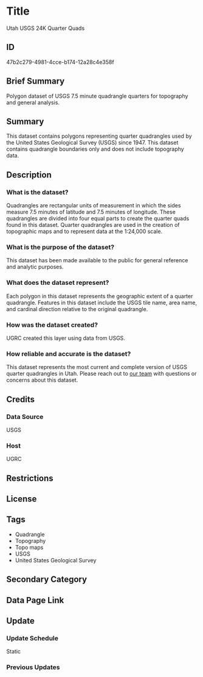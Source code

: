 # Title

Utah USGS 24K Quarter Quads

## ID

47b2c279-4981-4cce-b174-12a28c4e358f

## Brief Summary

Polygon dataset of USGS 7.5 minute quadrangle quarters for topography and general analysis.

## Summary

This dataset contains polygons representing quarter quadrangles used by the United States Geological Survey (USGS) since 1947. This dataset contains quadrangle boundaries only and does not include topography data.

## Description

### What is the dataset?

Quadrangles are rectangular units of measurement in which the sides measure 7.5 minutes of latitude and 7.5 minutes of longitude. These quadrangles are divided into four equal parts to create the quarter quads found in this dataset. Quarter quadrangles are used in the creation of topographic maps and to represent data at the 1:24,000 scale.

### What is the purpose of the dataset?

This dataset has been made available to the public for general reference and analytic purposes.

### What does the dataset represent?

Each polygon in this dataset represents the geographic extent of a quarter quadrangle. Features in this dataset include the USGS tile name, area name, and cardinal direction relative to the original quadrangle.

### How was the dataset created?

UGRC created this layer using data from USGS.

### How reliable and accurate is the dataset?

This dataset represents the most current and complete version of USGS quarter quadrangles in Utah. Please reach out to [our team](https://gis.utah.gov/contact/) with questions or concerns about this dataset.

## Credits

### Data Source

USGS

### Host

UGRC

## Restrictions

## License

## Tags

- Quadrangle
- Topography
- Topo maps
- USGS
- United States Geological Survey

## Secondary Category

## Data Page Link

## Update

### Update Schedule

Static

### Previous Updates
